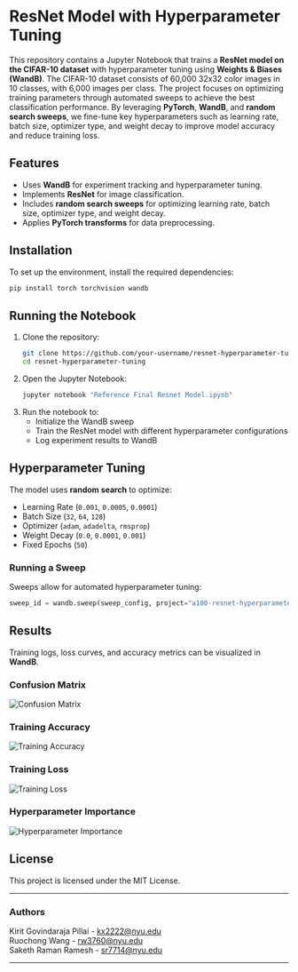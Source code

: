 # ResNet Model with Hyperparameter Tuning

This repository contains a Jupyter Notebook that trains a **ResNet model on the CIFAR-10 dataset** with hyperparameter tuning using **Weights & Biases (WandB)**. The CIFAR-10 dataset consists of 60,000 32x32 color images in 10 classes, with 6,000 images per class. The project focuses on optimizing training parameters through automated sweeps to achieve the best classification performance. By leveraging **PyTorch**, **WandB**, and **random search sweeps**, we fine-tune key hyperparameters such as learning rate, batch size, optimizer type, and weight decay to improve model accuracy and reduce training loss.

## Features
- Uses **WandB** for experiment tracking and hyperparameter tuning.
- Implements **ResNet** for image classification.
- Includes **random search sweeps** for optimizing learning rate, batch size, optimizer type, and weight decay.
- Applies **PyTorch transforms** for data preprocessing.

## Installation
To set up the environment, install the required dependencies:

```bash
pip install torch torchvision wandb
```

## Running the Notebook
1. Clone the repository:
   ```bash
   git clone https://github.com/your-username/resnet-hyperparameter-tuning.git
   cd resnet-hyperparameter-tuning
   ```
2. Open the Jupyter Notebook:
   ```bash
   jupyter notebook "Reference Final Resnet Model.ipynb"
   ```
3. Run the notebook to:
   - Initialize the WandB sweep
   - Train the ResNet model with different hyperparameter configurations
   - Log experiment results to WandB

## Hyperparameter Tuning
The model uses **random search** to optimize:
- Learning Rate (`0.001`, `0.0005`, `0.0001`)
- Batch Size (`32`, `64`, `128`)
- Optimizer (`adam`, `adadelta`, `rmsprop`)
- Weight Decay (`0.0`, `0.0001`, `0.001`)
- Fixed Epochs (`50`)

### Running a Sweep
Sweeps allow for automated hyperparameter tuning:
```python
sweep_id = wandb.sweep(sweep_config, project="a100-resnet-hyperparameter-tuning")
```

## Results
Training logs, loss curves, and accuracy metrics can be visualized in **WandB**.

### Confusion Matrix
![Confusion Matrix](https://github.com/user-attachments/assets/429b6c42-217c-4415-aeaf-156398e691d8)


### Training Accuracy
![Training Accuracy](https://github.com/user-attachments/assets/8c70988c-20f8-49ef-a128-0dd34becf7af)

### Training Loss
![Training Loss](https://github.com/user-attachments/assets/026202b0-d556-486a-b678-c8d49ce9c37e)

### Hyperparameter Importance
![Hyperparameter Importance](https://github.com/user-attachments/assets/cedf485a-55c3-463e-bffd-25c2036f7c6c)

## License
This project is licensed under the MIT License.

---

### Authors
Kirit Govindaraja Pillai - kx2222@nyu.edu  
Ruochong Wang - rw3760@nyu.edu  
Saketh Raman Ramesh - sr7714@nyu.edu  

---
